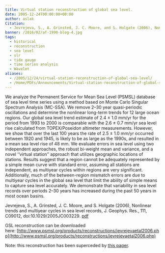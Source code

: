 ```yaml
---
title: Virtual station reconstruction of global sea level.
date: 2005-12-24T00:00:00+00:00
author: aslak
Citation:
  - Jevrejeva, S., A. Grinsted, J. C. Moore, and S. Holgate (2006), Nonlinear trends and multiyear cycles in sea level records, J. Geophys. Res., 111, C09012, doi:10.1029/2005JC003229.
banner: /2016/02/af-1990-blog-4.jpg
tags:
  - historical
  - reconstruction
  - sea level
  - slr
  - tide gauge
  - time series analysis
  - Wavelet
aliases:
  - /2005/12/24/virtual-station-reconstruction-of-global-sea-level/
  - /Home/PDFs/Announcements/Virtual-station-reconstruction-of-global-sea-level-
---
```

We analyze the Permanent Service for Mean Sea Level (PSMSL) database of sea level time series using a method based on Monte Carlo Singular Spectrum Analysis (MC-SSA). We remove 2–30 year quasi-periodic oscillations and determine the nonlinear long-term trends for 12 large ocean regions. Our global sea level trend estimate of 2.4 ± 1.0 mm/yr for the period from 1993 to 2000 is comparable with the 2.6 ± 0.7 mm/yr sea level rise calculated from TOPEX/Poseidon altimeter measurements. However, we show that over the last 100 years the rate of 2.5 ± 1.0 mm/yr occurred between 1920 and 1945, is likely to be as large as the 1990s, and resulted in a mean sea level rise of 48 mm. We evaluate errors in sea level using two independent approaches, the robust bi-weight mean and variance, and a novel ‘‘virtual station’’ approach that utilizes geographic locations of stations. Results suggest that a region cannot be adequately represented by a simple mean curve with standard error, assuming all stations are independent, as multiyear cycles within regions are very significant. Additionally, much of the between-region mismatch errors are due to multiyear cycles in the global sea level that limit the ability of simple means to capture sea level accurately. We demonstrate that variability in sea level records over periods 2–30 years has increased during the past 50 years in most ocean basins.

Jevrejeva, S., A. Grinsted, J. C. Moore, and S. Holgate (2006), Nonlinear trends and multiyear cycles in sea level records, J. Geophys. Res., 111, C09012, doi:10.1029/2005JC003229. [pdf](/2016/03/Jevrejeva-JGR06-sea-level-trends-virtual-station.pdf)

GSL reconstruction can be downloaded here: [http://www.psmsl.org/products/reconstructions/jevrejevaetal2006.php](http://www.psmsl.org/products/reconstructions/jevrejevaetal2006.php)

Note: this reconstruction has been superceded by [this paper](/Home/PDFs/Announcements/Recent-global-sea-level-acceleration-started-over-200-years-ago-).
